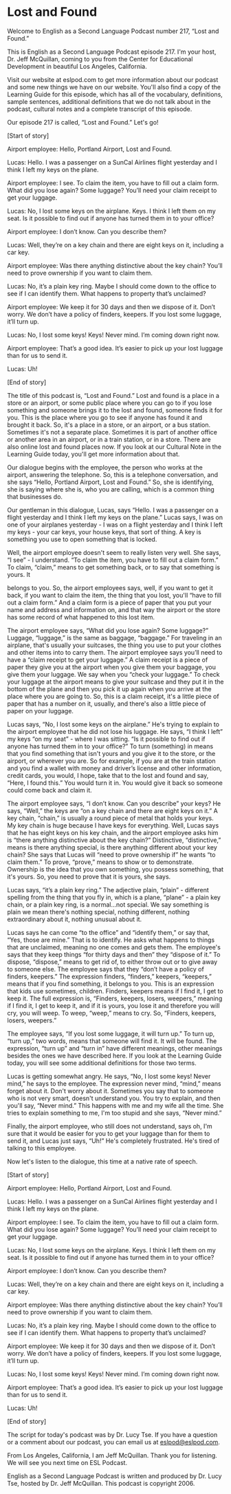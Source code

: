 # Lost and Found

Welcome to English as a Second Language Podcast number 217, “Lost and Found.” 

This is English as a Second Language Podcast episode 217.  I'm your host, Dr. Jeff McQuillan, coming to you from the Center for Educational Development in beautiful Los Angeles, California. 

Visit our website at eslpod.com to get more information about our podcast and some new things we have on our website.  You'll also find a copy of the Learning Guide for this episode, which has all of the vocabulary, definitions, sample sentences, additional definitions that we do not talk about in the podcast, cultural notes and a complete transcript of this episode. 

Our episode 217 is called, “Lost and Found.”  Let's go! 

[Start of story]  

Airport employee:  Hello, Portland Airport, Lost and Found. 

Lucas:  Hello.  I was a passenger on a SunCal Airlines flight yesterday and I think I left my keys on the plane. 

Airport employee:  I see.  To claim the item, you have to fill out a claim form. What did you lose again?  Some luggage?  You’ll need your claim receipt to get your luggage. 

Lucas:  No, I lost some keys on the airplane.  Keys.  I think I left them on my seat.  Is it possible to find out if anyone has turned them in to your office? 

Airport employee:  I don’t know.  Can you describe them?   

Lucas:  Well, they’re on a key chain and there are eight keys on it, including a car key. 

Airport employee:  Was there anything distinctive about the key chain?  You’ll need to prove ownership if you want to claim them. 

 Lucas:  No, it’s a plain key ring.  Maybe I should come down to the office to see if I can identify them.  What happens to property that’s unclaimed? 

Airport employee:  We keep it for 30 days and then we dispose of it.  Don’t worry. We don’t have a policy of finders, keepers.  If you lost some luggage, it’ll turn up. 

Lucas:  No, I lost some keys!  Keys!  Never mind.  I’m coming down right now. 

Airport employee:  That’s a good idea.  It’s easier to pick up your lost luggage than for us to send it. 

Lucas:  Uh! 

[End of story] 

The title of this podcast is, “Lost and Found.”  Lost and found is a place in a store or an airport, or some public place where you can go to if you lose something and someone brings it to the lost and found, someone finds it for you.  This is the place where you go to see if anyone has found it and brought it back.  So, it's a place in a store, or an airport, or a bus station.  Sometimes it's not a separate place.  Sometimes it is part of another office or another area in an airport, or in a train station, or in a store.  There are also online lost and found places now.  If you look at our Cultural Note in the Learning Guide today, you'll get more information about that. 

Our dialogue begins with the employee, the person who works at the airport, answering the telephone.  So, this is a telephone conversation, and she says “Hello, Portland Airport, Lost and Found.”  So, she is identifying, she is saying where she is, who you are calling, which is a common thing that businesses do. 

Our gentleman in this dialogue, Lucas, says “Hello.  I was a passenger on a flight yesterday and I think I left my keys on the plane.”  Lucas says, I was on one of your airplanes yesterday - I was on a flight yesterday and I think I left my keys - your car keys, your house keys, that sort of thing.  A key is something you use to open something that is locked.   

Well, the airport employee doesn't seem to really listen very well.  She says, “I see” - I understand.  “To claim the item, you have to fill out a claim form.”  To claim, “claim,” means to get something back, or to say that something is yours.  It  

 belongs to you.  So, the airport employees says, well, if you want to get it back, if you want to claim the item, the thing that you lost, you'll “have to fill out a claim form.”  And a claim form is a piece of paper that you put your name and address and information on, and that way the airport or the store has some record of what happened to this lost item. 

The airport employee says, “What did you lose again?  Some luggage?” Luggage, “luggage,” is the same as baggage, “baggage.”  For traveling in an airplane, that's usually your suitcases, the thing you use to put your clothes and other items into to carry them.  The airport employee says you’ll need to have a “claim receipt to get your luggage.”  A claim receipt is a piece of paper they give you at the airport when you give them your baggage, you give them your luggage.  We say when you “check your luggage.”  To check your luggage at the airport means to give your suitcase and they put it in the bottom of the plane and then you pick it up again when you arrive at the place where you are going to. So, this is a claim receipt, it's a little piece of paper that has a number on it, usually, and there's also a little piece of paper on your luggage. 

Lucas says, “No, I lost some keys on the airplane.”  He's trying to explain to the airport employee that he did not lose his luggage.  He says, “I think I left” my keys “on my seat” - where I was sitting.  “Is it possible to find out if anyone has turned them in to your office?”  To turn (something) in means that you find something that isn't yours and you give it to the store, or the airport, or wherever you are.  So for example, if you are at the train station and you find a wallet with money and driver’s license and other information, credit cards, you would, I hope, take that to the lost and found and say, “Here, I found this.”  You would turn it in. You would give it back so someone could come back and claim it. 

The airport employee says, “I don’t know.  Can you describe” your keys?  He says, “Well,” the keys are “on a key chain and there are eight keys on it.”  A key chain, “chain,” is usually a round piece of metal that holds your keys.  My key chain is huge because I have keys for everything.  Well, Lucas says that he has eight keys on his key chain, and the airport employee asks him is “there anything distinctive about the key chain?”  Distinctive, “distinctive,” means is there anything special, is there anything different about your key chain?  She says that Lucas will “need to prove ownership if” he wants “to claim them.”  To prove, “prove,” means to show or to demonstrate.  Ownership is the idea that you own something, you possess something, that it's yours.  So, you need to prove that it is yours, she says.  

 Lucas says, “it’s a plain key ring.”  The adjective plain, “plain” - different spelling from the thing that you fly in, which is a plane, “plane” - a plain key chain, or a plain key ring, is a normal...not special.  We say something is plain we mean there's nothing special, nothing different, nothing extraordinary about it, nothing unusual about it. 

Lucas says he can come “to the office” and “identify them,” or say that, “Yes, those are mine.”  That is to identify.  He asks what happens to things that are unclaimed, meaning no one comes and gets them.  The employee's says that they keep things “for thirty days and then” they “dispose of it.”  To dispose, “dispose,” means to get rid of, to either throw out or to give away to someone else.  The employee says that they “don’t have a policy of finders, keepers.”  The expression finders, “finders,” keepers, “keepers,” means that if you find something, it belongs to you.  This is an expression that kids use sometimes, children.  Finders, keepers means if I find it, I get to keep it.  The full expression is, “Finders, keepers, losers, weepers,” meaning if I find it, I get to keep it, and if it is yours, you lose it and therefore you will cry, you will weep.  To weep, “weep,” means to cry.  So, “Finders, keepers, losers, weepers.” 

The employee says, “If you lost some luggage, it will turn up.”  To turn up, “turn up,” two words, means that someone will find it.  It will be found.  The expression, “turn up” and “turn in” have different meanings, other meanings besides the ones we have described here.  If you look at the Learning Guide today, you will see some additional definitions for those two terms. 

Lucas is getting somewhat angry.  He says, “No, I lost some keys!  Never mind,” he says to the employee.  The expression never mind, “mind,” means forget about it.  Don't worry about it.  Sometimes you say that to someone who is not very smart, doesn't understand you.  You try to explain, and then you'll say, “Never mind.”  This happens with me and my wife all the time.  She tries to explain something to me, I'm too stupid and she says, “Never mind.”  

Finally, the airport employee, who still does not understand, says oh, I'm sure that it would be easier for you to get your luggage than for them to send it, and Lucas just says, “Uh!”  He's completely frustrated.  He's tired of talking to this employee. 

Now let's listen to the dialogue, this time at a native rate of speech.  

 [Start of story]  

Airport employee:  Hello, Portland Airport, Lost and Found. 

Lucas:  Hello.  I was a passenger on a SunCal Airlines flight yesterday and I think I left my keys on the plane. 

Airport employee:  I see.  To claim the item, you have to fill out a claim form. What did you lose again?  Some luggage?  You’ll need your claim receipt to get your luggage. 

Lucas:  No, I lost some keys on the airplane.  Keys.  I think I left them on my seat.  Is it possible to find out if anyone has turned them in to your office? 

Airport employee:  I don’t know.  Can you describe them?   

Lucas:  Well, they’re on a key chain and there are eight keys on it, including a car key. 

Airport employee:  Was there anything distinctive about the key chain?  You’ll need to prove ownership if you want to claim them. 

Lucas:  No, it’s a plain key ring.  Maybe I should come down to the office to see if I can identify them.  What happens to property that’s unclaimed? 

Airport employee:  We keep it for 30 days and then we dispose of it.  Don’t worry. We don’t have a policy of finders, keepers.  If you lost some luggage, it’ll turn up. 

Lucas:  No, I lost some keys!  Keys!  Never mind.  I’m coming down right now. 

Airport employee:  That’s a good idea.  It’s easier to pick up your lost luggage than for us to send it. 

Lucas:  Uh! 

[End of story] 

The script for today's podcast was by Dr. Lucy Tse.  If you have a question or a comment about our podcast, you can email us at eslpod@eslpod.com.  

 From Los Angeles, California, I am Jeff McQuillan.  Thank you for listening.  We will see you next time on ESL Podcast. 

English as a Second Language Podcast is written and produced by Dr. Lucy Tse, hosted by Dr. Jeff McQuillan.  This podcast is copyright 2006.

